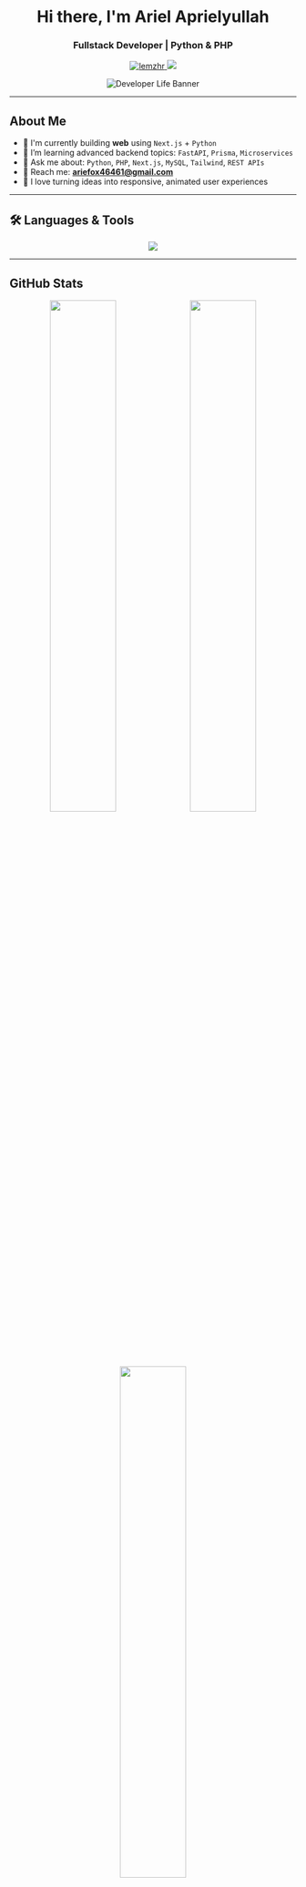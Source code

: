 <h1 align="center"> Hi there, I'm Ariel Aprielyullah</h1>
<h3 align="center">Fullstack Developer | Python & PHP </h3>

<p align="center">
  <a href="https://github.com/lemzhr">
    <img src="https://komarev.com/ghpvc/?username=lemzhr&label=Profile%20views&color=blueviolet&style=flat" alt="lemzhr" />
  </a>
  <a href="https://github.com/lemzhr?tab=followers">
    <img src="https://img.shields.io/github/followers/lemzhr?label=Followers&style=social" />
  </a>
</p>

<p align="center">
  <img src="https://developer-life.vercel.app/banner.svg" alt="Developer Life Banner"/>
</p>

---

## About Me
- 🔭 I'm currently building **web** using `Next.js` + `Python`
- 🌱 I’m learning advanced backend topics: `FastAPI`, `Prisma`, `Microservices`
- 💬 Ask me about: `Python`, `PHP`, `Next.js`, `MySQL`, `Tailwind`, `REST APIs`
- 📧 Reach me: **ariefox46461@gmail.com**
- 🎨 I love turning ideas into responsive, animated user experiences

---

## 🛠️ Languages & Tools

<p align="center">
  <img src="https://skillicons.dev/icons?i=python,nextjs,react,php,js,html,css,mysql,tailwind,bootstrap,github,figma" />
</p>

---

## GitHub Stats

<p align="center">
  <img src="https://github-readme-stats.vercel.app/api?username=lemzhr&show_icons=true&theme=tokyonight&border_radius=10&hide_border=true" width="48%"/>
  <img src="https://github-readme-streak-stats.herokuapp.com/?user=lemzhr&theme=tokyonight&hide_border=true" width="48%"/>
  <br/>
  <img src="https://github-readme-stats.vercel.app/api/top-langs/?username=lemzhr&layout=compact&langs_count=10&theme=tokyonight&hide_border=true" width="48%"/>
</p>


---

## Connect With Me

<p align="center">
  <a href="mailto:ariefox46461@gmail.com"><img src="https://img.shields.io/badge/Gmail-D14836?style=for-the-badge&logo=gmail&logoColor=white"/></a>
  <a href="https://instagram.com/lemzhr"><img src="https://img.shields.io/badge/Instagram-E4405F?style=for-the-badge&logo=instagram&logoColor=white"/></a>
  <a href="https://github.com/lemzhr"><img src="https://img.shields.io/badge/GitHub-181717?style=for-the-badge&logo=github&logoColor=white"/></a>
  <a href="https://linkedin.com/in/ariel-aprielyullah-687243352"><img src="https://img.shields.io/badge/LinkedIn-0A66C2?style=for-the-badge&logo=linkedin&logoColor=white"/></a>
</p>


---

### ✅ **2. Rekam animasi CLI jadi file GIF**
#### Langkah-langkah:
1. Jalankan skrip Python kamu di terminal.
2. Rekam layar dengan software seperti:
   - [ScreenToGif (Windows)](https://www.screentogif.com/)
   - [Peek (Linux)](https://github.com/phw/peek)
   - [Kap (Mac)](https://getkap.co/)
3. Simpan sebagai `.gif`, lalu upload ke GitHub repo kamu.
4. Tampilkan di `README.md`:

```markdown
## ⚙️ Developer Cycle (Fun Fact)

![CLI Fun Fact](./assets/fun-fact.gif)

---




##  Fun Fact
```python
import time
import sys
import os
from colorama import init, Fore, Style

init(autoreset=True)

def ketik(teks, warna=Fore.WHITE, delay=0.04):
    for huruf in teks:
        sys.stdout.write(warna + huruf + Style.RESET_ALL)
        sys.stdout.flush()
        time.sleep(delay)
    print()

def garis(panjang=60):
    print(Fore.CYAN + "-" * panjang)

def bersihkan_layar():
    os.system('cls' if os.name == 'nt' else 'clear')

aktivitas = [
    (Fore.GREEN + "💻 Menulis baris kode...", 1.8),
    (Fore.YELLOW + "📚 Mempelajari dokumentasi...", 1.8),
    (Fore.BLUE + "😴 Tidur... (sebentar saja)", 1.5),
    (Fore.RED + "💥 Exception: Hidup tidak semudah itu!", 1.8),
    (Fore.MAGENTA + "☕ Membuat kopi untuk menyelamatkan hari...", 2),
    (Fore.CYAN + "🔁 Melanjutkan perjuangan ngoding...", 2)
]

def intro():
    bersihkan_layar()
    garis()
    ketik("🧠  Selamat datang di Simulasi Hidup Seorang Developer!", Fore.LIGHTBLUE_EX, 0.05)
    ketik("⌛  Bersiaplah untuk melihat siklus harian yang tak berujung...", Fore.LIGHTWHITE_EX)
    garis()
    time.sleep(2)

def outro():
    ketik("\n👨‍💻 Hidup developer memang keras, tapi komunitas membuatnya lebih ringan.", Fore.LIGHTMAGENTA_EX, 0.07)
    ketik("📌 Ingat: Jangan lupa istirahat dan minum air putih ya 💧", Fore.LIGHTGREEN_EX)
    ketik("👋 Sampai jumpa! Tetap semangat dan terus belajar 💡", Fore.LIGHTYELLOW_EX, 0.08)
    garis()

def mulai_simulasi(siklus=3):
    intro()
    for i in range(siklus):
        garis()
        ketik(f"🌐  Siklus ke-{i+1} dimulai...\n", Fore.LIGHTCYAN_EX)
        for aksi, jeda in aktivitas[:3]:
            ketik(aksi)
            time.sleep(jeda)
        for aksi, jeda in aktivitas[3:]:
            ketik(aksi)
            time.sleep(jeda)
        garis()
        ketik(f"✔️  Siklus ke-{i+1} selesai", Fore.LIGHTGREEN_EX)
        time.sleep(1)
    outro()

if __name__ == "__main__":
    mulai_simulasi()


